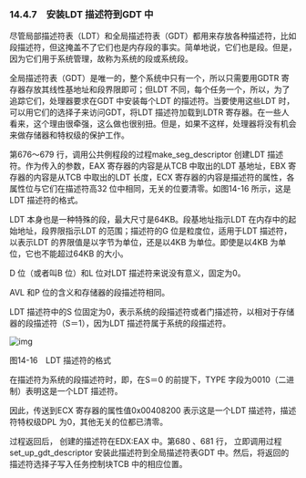 ### 14.4.7　安装LDT 描述符到GDT 中

尽管局部描述符表（LDT）和全局描述符表（GDT）都用来存放各种描述符，比如段描述符，但这掩盖不了它们也是内存段的事实。简单地说，它们也是段。但是，因为它们用于系统管理，故称为系统的段或系统段。

全局描述符表（GDT）是唯一的，整个系统中只有一个，所以只需要用GDTR 寄存器存放其线性基地址和段界限即可；但LDT 不同，每个任务一个，所以，为了追踪它们，处理器要求在GDT 中安装每个LDT 的描述符。当要使用这些LDT 时，可以用它们的选择子来访问GDT，将LDT 描述符加载到LDTR 寄存器。在一些人看来，这个理由很牵强，这么做也很别扭。但是，如果不这样，处理器将没有机会来做存储器和特权级的保护工作。

第676～679 行，调用公共例程段的过程make_seg_descriptor 创建LDT 描述符。作为传入的参数，EAX 寄存器的内容是从TCB 中取出的LDT 基地址，EBX 寄存器的内容是从TCB 中取出的LDT 长度，ECX 寄存器的内容是描述符的属性，各属性位与它们在描述符高32 位中相同，无关的位要清零。如图14-16 所示，这是LDT 描述符的格式。

LDT 本身也是一种特殊的段，最大尺寸是64KB。段基地址指示LDT 在内存中的起始地址，段界限指示LDT 的范围；描述符的G 位是粒度位，适用于LDT 描述符，以表示LDT 的界限值是以字节为单位，还是以4KB 为单位。即使是以4KB 为单位，它也不能超过64KB 的大小。

D 位（或者叫B 位）和L 位对LDT 描述符来说没有意义，固定为0。

AVL 和P 位的含义和存储器的段描述符相同。

LDT 描述符中的S 位固定为0，表示系统的段描述符或者门描述符，以相对于存储器的段描述符（S＝1），因为LDT 描述符属于系统的段描述符。

![img](../0-Assets/Epubook/x86汇编语言从实模式到保护模式_李忠_等_Z_Library/images/00609.jpeg)

图14-16　LDT 描述符的格式

在描述符为系统的段描述符时，即，在S＝0 的前提下，TYPE 字段为0010（二进制）表明这是一个LDT 描述符。

因此，传送到ECX 寄存器的属性值0x00408200 表示这是一个LDT 描述符，描述符特权级DPL 为0，其他无关的位都已清零。

过程返回后， 创建的描述符在EDX:EAX 中。第680 、681 行， 立即调用过程set_up_gdt_descriptor 安装此描述符到全局描述符表GDT 中。然后，将返回的描述符选择子写入任务控制块TCB 中的相应位置。